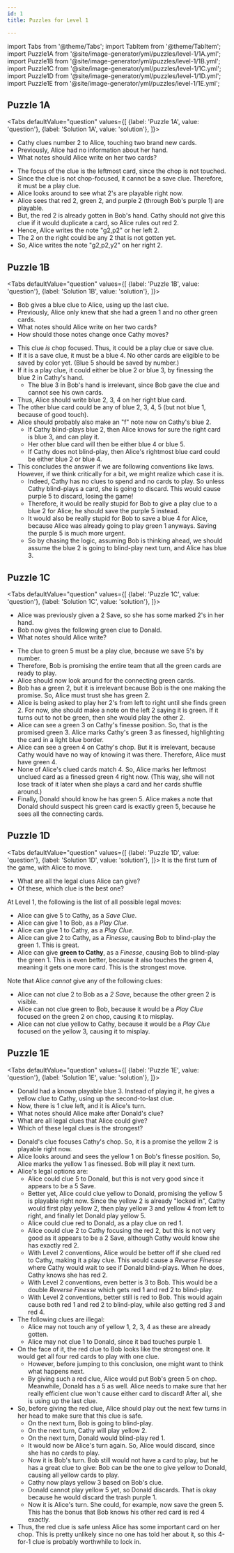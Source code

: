 ```yaml
---
id: 1
title: Puzzles for Level 1

---
```


import Tabs from '@theme/Tabs';
import TabItem from '@theme/TabItem';
import Puzzle1A from '@site/image-generator/yml/puzzles/level-1/1A.yml';
import Puzzle1B from '@site/image-generator/yml/puzzles/level-1/1B.yml';
import Puzzle1C from '@site/image-generator/yml/puzzles/level-1/1C.yml';
import Puzzle1D from '@site/image-generator/yml/puzzles/level-1/1D.yml';
import Puzzle1E from '@site/image-generator/yml/puzzles/level-1/1E.yml';

## Puzzle 1A

<!-- lint disable no-undefined-references -->

<Tabs
  defaultValue="question"
  values={[
    {label: 'Puzzle 1A', value: 'question'},
    {label: 'Solution 1A', value: 'solution'},
  ]}>
<TabItem value="question">

- Cathy clues number 2 to Alice, touching two brand new cards.
- Previously, Alice had no information about her hand.
- What notes should Alice write on her two cards?

</TabItem>
<TabItem value="solution">

- The focus of the clue is the leftmost card, since the chop is not touched.
- Since the clue is not chop-focused, it cannot be a save clue.
  Therefore, it must be a play clue.
- Alice looks around to see what 2's are playable right now.
- Alice sees that red 2, green 2, and purple 2 (through Bob's purple 1) are playable.
- But, the red 2 is already gotten in Bob's hand. Cathy should not give this clue if it would duplicate a card, so Alice rules out red 2.
- Hence, Alice writes the note "g2,p2" or her left 2.
- The 2 on the right could be any 2 that is not gotten yet.
- So, Alice writes the note "g2,p2,y2" on her right 2.

</TabItem>
</Tabs>

<Puzzle1A />

## Puzzle 1B

<Tabs
  defaultValue="question"
  values={[
    {label: 'Puzzle 1B', value: 'question'},
    {label: 'Solution 1B', value: 'solution'},
  ]}>
<TabItem value="question">

- Bob gives a blue clue to Alice, using up the last clue.
- Previously, Alice only knew that she had a green 1 and no other green cards.
- What notes should Alice write on her two cards?
- How should those notes change once Cathy moves?

</TabItem>
<TabItem value="solution">

- This clue *is* chop focused. Thus, it could be a play clue or save clue.
- If it is a save clue, it must be a blue 4. No other cards are eligible to be saved by color yet. (Blue 5 should be saved by number.)
- If it is a play clue, it could either be blue 2 or blue 3, by finessing the blue 2 in Cathy's hand.
  - The blue 3 in Bob's hand is irrelevant, since Bob gave the clue and cannot see his own cards.
- Thus, Alice should write blue 2, 3, 4 on her right blue card.
- The other blue card could be any of blue 2, 3, 4, 5 (but not blue 1, because of good touch).
- Alice should probably also make an "f" note now on Cathy's blue 2.
  - If Cathy blind-plays blue 2, then Alice knows for sure the right card is blue 3, and can play it.
  - Her other blue card will then be either blue 4 or blue 5.
  - If Cathy does not blind-play, then Alice's rightmost blue card could be either blue 2 or blue 4.
- This concludes the answer if we are following conventions like laws. However, if we think critically for a bit, we might realize which case it is.
  - Indeed, Cathy has no clues to spend and no cards to play. So unless Cathy blind-plays a card, she is going to discard. This would cause purple 5 to discard, losing the game!
  - Therefore, it would be really stupid for Bob to give a play clue to a blue 2 for Alice; he should save the purple 5 instead.
  - It would also be really stupid for Bob to save a blue 4 for Alice, because Alice was already going to play green 1 anyways. Saving the purple 5 is much more urgent.
  - So by chasing the logic, assuming Bob is thinking ahead, we should assume the blue 2 is going to blind-play next turn, and Alice has blue 3.

</TabItem>
</Tabs>

<Puzzle1B />

## Puzzle 1C

<Tabs
  defaultValue="question"
  values={[
    {label: 'Puzzle 1C', value: 'question'},
    {label: 'Solution 1C', value: 'solution'},
  ]}>
<TabItem value="question">

- Alice was previously given a 2 Save, so she has some marked 2's in her hand.
- Bob now gives the following green clue to Donald.
- What notes should Alice write?

</TabItem>
<TabItem value="solution">

- The clue to green 5 must be a play clue, because we save 5's by number.
- Therefore, Bob is promising the entire team that all the green cards are ready to play.
- Alice should now look around for the connecting green cards.
- Bob has a green 2, but it is irrelevant because Bob is the one making the promise. So, Alice must trust she has green 2.
- Alice is being asked to play her 2's from left to right until she finds green 2. For now, she should make a note on the left 2 saying it is green. If it turns out to not be green, then she would play the other 2.
- Alice can see a green 3 on Cathy's finesse position. So, that is the promised green 3. Alice marks Cathy's green 3 as finessed, highlighting the card in a light blue border.
- Alice can see a green 4 on Cathy's chop. But it is irrelevant, because Cathy would have no way of knowing it was there. Therefore, Alice must have green 4.
- None of Alice's clued cards match 4. So, Alice marks her leftmost unclued card as a finessed green 4 right now. (This way, she will not lose track of it later when she plays a card and her cards shuffle around.)
- Finally, Donald should know he has green 5. Alice makes a note that Donald should suspect his green card is exactly green 5, because he sees all the connecting cards.

</TabItem>
</Tabs>

<Puzzle1C />

## Puzzle 1D

<Tabs
  defaultValue="question"
  values={[
    {label: 'Puzzle 1D', value: 'question'},
    {label: 'Solution 1D', value: 'solution'},
  ]}>
<TabItem value="question">
It is the first turn of the game, with Alice to move.

- What are all the legal clues Alice can give?
- Of these, which clue is the best one?

</TabItem>
<TabItem value="solution">
At Level 1, the following is the list of all possible legal moves:

- Alice can give 5 to Cathy, as a *Save Clue*.
- Alice can give 1 to Bob, as a *Play Clue*.
- Alice can give 1 to Cathy, as a *Play Clue*.
- Alice can give 2 to Cathy, as a *Finesse*, causing Bob to blind-play the green 1. This is great.
- Alice can give **green to Cathy**, as a *Finesse*, causing Bob to blind-play the green 1. This is even better, because it also touches the green 4, meaning it gets one more card. This is the strongest move.

Note that Alice *cannot* give any of the following clues:

- Alice can not clue 2 to Bob as a *2 Save*, because the other green 2 is visible.
- Alice can not clue green to Bob, because it would be a *Play Clue* focused on the green 2 on chop, causing it to misplay.
- Alice can not clue yellow to Cathy, because it would be a *Play Clue* focused on the yellow 3, causing it to misplay.

</TabItem>
</Tabs>

<Puzzle1D />

## Puzzle 1E

<Tabs
  defaultValue="question"
  values={[
    {label: 'Puzzle 1E', value: 'question'},
    {label: 'Solution 1E', value: 'solution'},
  ]}>
<TabItem value="question">

- Donald had a known playable blue 3. Instead of playing it, he gives a yellow clue to Cathy, using up the second-to-last clue.
- Now, there is 1 clue left, and it is Alice's turn.
- What notes should Alice make after Donald's clue?
- What are all legal clues that Alice could give?
- Which of these legal clues is the strongest?

</TabItem>
<TabItem value="solution">

- Donald's clue focuses Cathy's chop. So, it is a promise the yellow 2 is playable right now.
- Alice looks around and sees the yellow 1 on Bob's finesse position. So, Alice marks the yellow 1 as finessed. Bob will play it next turn.
- Alice's legal options are:
  - Alice could clue 5 to Donald, but this is not very good since it appears to be a 5 Save.
  - Better yet, Alice could clue yellow to Donald, promising the yellow 5 is playable right now. Since the yellow 2 is already "locked in", Cathy would first play yellow 2, then play yellow 3 and yellow 4 from left to right, and finally let Donald play yellow 5.
  - Alice could clue red to Donald, as a play clue on red 1.
  - Alice could clue 2 to Cathy focusing the red 2, but this is not very good as it appears to be a 2 Save, although Cathy would know she has exactly red 2.
  - With Level 2 conventions, Alice would be better off if she clued red to Cathy, making it a play clue. This would cause a *Reverse Finesse* where Cathy would wait to see if Donald blind-plays. When he does, Cathy knows she has red 2.
  - With Level 2 conventions, even better is 3 to Bob. This would be a double *Reverse Finesse* which gets red 1 and red 2 to blind-play.
  - With Level 2 conventions, better still is red to Bob. This would again cause both red 1 and red 2 to blind-play, while also getting red 3 and red 4.
- The following clues are illegal:
  - Alice may not touch any of yellow 1, 2, 3, 4 as these are already gotten.
  - Alice may not clue 1 to Donald, since it bad touches purple 1.
- On the face of it, the red clue to Bob looks like the strongest one. It would get all four red cards to play with one clue.
  - However, before jumping to this conclusion, one might want to think what happens next.
  - By giving such a red clue, Alice would put Bob's green 5 on chop. Meanwhile, Donald has a 5 as well. Alice needs to make sure that her really efficient clue won't cause either card to discard! After all, she is using up the last clue.
- So, before giving the red clue, Alice should play out the next few turns in her head to make sure that this clue is safe.
  - On the next turn, Bob is going to blind-play.
  - On the next turn, Cathy will play yellow 2.
  - On the next turn, Donald would blind-play red 1.
  - It would now be Alice's turn again. So, Alice would discard, since she has no cards to play.
  - Now it is Bob's turn. Bob still would not have a card to play, but he has a great clue to give: Bob can be the one to give yellow to Donald, causing all yellow cards to play.
  - Cathy now plays yellow 3 based on Bob's clue.
  - Donald cannot play yellow 5 yet, so Donald discards. That is okay because he would discard the trash purple 1.
  - Now it is Alice's turn. She could, for example, now save the green 5. This has the bonus that Bob knows his other red card is red 4 exactly.
- Thus, the red clue is safe unless Alice has some important card on her chop. This is pretty unlikely since no one has told her about it, so this 4-for-1 clue is probably worthwhile to lock in.

</TabItem>
</Tabs>

<Puzzle1E />
